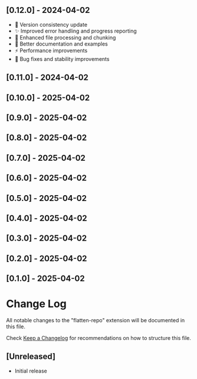 ## [0.12.0] - 2024-04-02

- 🚀 Version consistency update
- ✨ Improved error handling and progress reporting
- 🔧 Enhanced file processing and chunking
- 📝 Better documentation and examples
- ⚡️ Performance improvements
- 🐛 Bug fixes and stability improvements

## [0.11.0] - 2024-04-02

## [0.10.0] - 2025-04-02


## [0.9.0] - 2025-04-02


## [0.8.0] - 2025-04-02


## [0.7.0] - 2025-04-02


## [0.6.0] - 2025-04-02


## [0.5.0] - 2025-04-02


## [0.4.0] - 2025-04-02


## [0.3.0] - 2025-04-02


## [0.2.0] - 2025-04-02


## [0.1.0] - 2025-04-02

# Change Log

All notable changes to the "flatten-repo" extension will be documented in this file.

Check [Keep a Changelog](http://keepachangelog.com/) for recommendations on how to structure this file.

## [Unreleased]

- Initial release